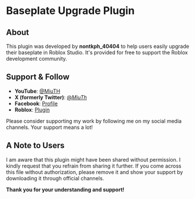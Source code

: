 # Baseplate Upgrade Plugin

## About
This plugin was developed by **nontkph_40404** to help users easily upgrade their baseplate in Roblox Studio. It's provided for free to support the Roblox development community.

## Support & Follow
- **YouTube**: [@MiuTH](https://www.youtube.com/@MiuTH)
- **X (formerly Twitter)**: [@_MiuTh_](https://x.com/_MiuTh_)
- **Facebook**: [Profile](https://web.facebook.com/profile.php?id=61553371021436)
- **Roblox**: [Plugin](https://create.roblox.com/store/asset/96245152312225/PlateLuxe)

Please consider supporting my work by following me on my social media channels. Your support means a lot!

## A Note to Users
I am aware that this plugin might have been shared without permission. I kindly request that you refrain from sharing it further. If you come across this file without authorization, please remove it and show your support by downloading it through official channels.

**Thank you for your understanding and support!**
